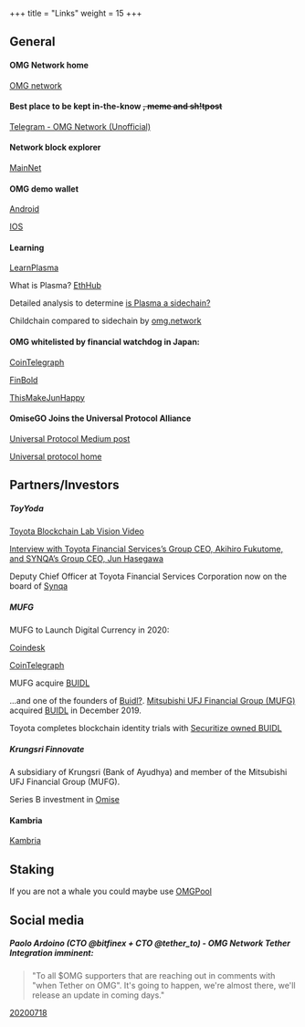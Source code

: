 +++
title = "Links"
weight = 15
+++

## General

#### OMG Network home

[OMG network](https://omg.network/)

#### Best place to be kept in-the-know ~~, meme and sh!tpost~~

[Telegram - OMG Network (Unofficial)](https://t.me/OmiseGo)

#### Network block explorer

[MainNet](https://blockexplorer.mainnet.v1.omg.network/)

#### OMG demo wallet

[Android](http://omg.eco/androidwallet)

[IOS](http://omg.eco/ioswallet)

#### Learning

[LearnPlasma](https://www.learnplasma.org/en/)

What is Plasma? [EthHub](https://docs.ethhub.io/ethereum-roadmap/layer-2-scaling/plasma/)

Detailed analysis to determine [is Plasma a sidechain?](https://isplasmaasidechain.com/)

Childchain compared to sidechain by [omg.network](https://omg.network/plasma-childchain-sidechain/)

#### OMG whitelisted by financial watchdog in Japan:

[CoinTelegraph](https://cointelegraph.com/news/japans-financial-watchdog-whitelists-omg-network-token)

[FinBold](https://finbold.com/japans-financial-services-agency-approves-omg-network-token/)

[ThisMakeJunHappy](https://twitter.com/JUN_SYNQA/status/1285853194304675840?s=19)

#### OmiseGO Joins the Universal Protocol Alliance

[Universal Protocol Medium post](https://medium.com/universalprotocol/omisego-joins-the-universal-protocol-alliance-a94d9a15707a)

[Universal protocol home](https://universalprotocol.io/)

## Partners/Investors

##### ToyYoda   

[Toyota Blockchain Lab Vision Video](https://www.youtube.com/watch?v=MAzJjvBzppI&feature=youtu.be)

[Interview with Toyota Financial Services’s Group CEO, Akihiro Fukutome, and SYNQA’s Group CEO, Jun Hasegawa](https://www.synqa.co/when-mobility-meets-fintech-interview-with-toyota-financial-servicess-ceo-akihirio-fukutome-and-synqas-group-ceo-jun-hasegawa/)

Deputy Chief Officer at Toyota Financial Services Corporation now on the board of [Synqa](https://www.synqa.co/team/)

##### MUFG

MUFG to Launch Digital Currency in 2020:

[Coindesk](https://www.coindesk.com/japanese-financial-giant-mufg-to-launch-digital-currency-in-2020)

[CoinTelegraph](https://cointelegraph.com/news/japanese-banking-giant-mufg-to-issue-its-own-stablecoin-in-h2-2020)

MUFG acquire [BUIDL](https://www.ledgerinsights.com/mufg-nomura-backed-securitize-buys-japanese-consultancy/)

...and one of the founders of [Buidl?](https://sg.linkedin.com/in/junhase). [Mitsubishi UFJ Financial Group (MUFG)](https://www.mufg.jp/english/index.html) acquired [BUIDL](https://www.ledgerinsights.com/mufg-nomura-backed-securitize-buys-japanese-consultancy/) in December 2019.

Toyota completes blockchain identity trials with [Securitize owned BUIDL](https://www.ledgerinsights.com/toyota-blockchain-identity-trial-with-securitize-owned-buidl/)

##### Krungsri Finnovate

A subsidiary of Krungsri (Bank of Ayudhya) and member of the Mitsubishi UFJ Financial Group (MUFG).

Series B investment in [Omise](https://www.krungsri.com/bank/en/NewsandActivities/Krungsri-Banking-News/krungsri-finnovate-invests-in-omise.html)

#### Kambria

[Kambria](https://medium.com/kambria-network/strategic-backer-announcement-df-capital-led-by-jun-hasegawa-d74c94dc1690)

## Staking

If you are not a whale you could maybe use [OMGPool](https://omgpool.org/)

## Social media

##### Paolo Ardoino (CTO @bitfinex + CTO @tether_to) - OMG Network Tether Integration imminent:

> "To all $OMG supporters that are reaching out in comments with "when Tether on OMG". It's going to happen, we're almost there, we'll release an update in coming days."

[20200718](https://mobile.twitter.com/paoloardoino/status/1284568047307587586?s=21)